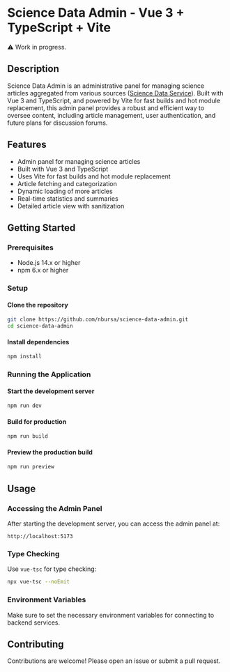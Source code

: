 # Science Data Admin - Vue 3 + TypeScript + Vite

⚠️ Work in progress.

## Description

Science Data Admin is an administrative panel for managing science articles aggregated from various sources ([Science Data Service](https://github.com/nbursa/science-data-service)). Built with Vue 3 and TypeScript, and powered by Vite for fast builds and hot module replacement, this admin panel provides a robust and efficient way to oversee content, including article management, user authentication, and future plans for discussion forums.

## Features

- Admin panel for managing science articles
- Built with Vue 3 and TypeScript
- Uses Vite for fast builds and hot module replacement
- Article fetching and categorization
- Dynamic loading of more articles
- Real-time statistics and summaries
- Detailed article view with sanitization

## Getting Started

### Prerequisites

- Node.js 14.x or higher
- npm 6.x or higher

### Setup

#### Clone the repository
```bash
git clone https://github.com/nbursa/science-data-admin.git
cd science-data-admin
```

#### Install dependencies
```bash
npm install
```

### Running the Application

#### Start the development server
```bash
npm run dev
```

#### Build for production
```bash
npm run build
```

#### Preview the production build
```bash
npm run preview
```

## Usage

### Accessing the Admin Panel
After starting the development server, you can access the admin panel at:
```
http://localhost:5173
```

### Type Checking
Use `vue-tsc` for type checking:
```bash
npx vue-tsc --noEmit
```

### Environment Variables
Make sure to set the necessary environment variables for connecting to backend services.

## Contributing

Contributions are welcome! Please open an issue or submit a pull request.
